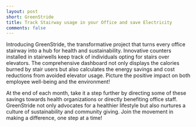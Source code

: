 ```yaml
---
layout: post
short: GreenStride
title: Track Stairway usage in your Office and save Electricity
comments: false
---
```


Introducing GreenStride, the transformative project that turns every office stairway into a hub for health and sustainability. Innovative counters installed in stairwells keep track of individuals opting for stairs over elevators. The comprehensive dashboard not only displays the calories burned by stair users but also calculates the energy savings and cost reductions from avoided elevator usage. Picture the positive impact on both employee well-being and the environment!

At the end of each month, take it a step further by directing some of these savings towards health organizations or directly benefiting office staff. GreenStride not only advocates for a healthier lifestyle but also nurtures a culture of sustainability and community giving. Join the movement in making a difference, one step at a time!
